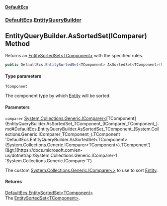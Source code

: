 #### [DefaultEcs](DefaultEcs.md 'DefaultEcs')
### [DefaultEcs](DefaultEcs.md#DefaultEcs 'DefaultEcs').[EntityQueryBuilder](EntityQueryBuilder.md 'DefaultEcs.EntityQueryBuilder')

## EntityQueryBuilder.AsSortedSet<TComponent>(IComparer<TComponent>) Method

Returns an [EntitySortedSet&lt;TComponent&gt;](EntitySortedSet_TComponent_.md 'DefaultEcs.EntitySortedSet<TComponent>') with the specified rules.

```csharp
public DefaultEcs.EntitySortedSet<TComponent> AsSortedSet<TComponent>(System.Collections.Generic.IComparer<TComponent> comparer);
```
#### Type parameters

<a name='DefaultEcs.EntityQueryBuilder.AsSortedSet_TComponent_(System.Collections.Generic.IComparer_TComponent_).TComponent'></a>

`TComponent`

The component type by which [Entity](Entity.md 'DefaultEcs.Entity') will be sorted.
#### Parameters

<a name='DefaultEcs.EntityQueryBuilder.AsSortedSet_TComponent_(System.Collections.Generic.IComparer_TComponent_).comparer'></a>

`comparer` [System.Collections.Generic.IComparer&lt;](https://docs.microsoft.com/en-us/dotnet/api/System.Collections.Generic.IComparer-1 'System.Collections.Generic.IComparer`1')[TComponent](EntityQueryBuilder.AsSortedSet_TComponent_(IComparer_TComponent_).md#DefaultEcs.EntityQueryBuilder.AsSortedSet_TComponent_(System.Collections.Generic.IComparer_TComponent_).TComponent 'DefaultEcs.EntityQueryBuilder.AsSortedSet<TComponent>(System.Collections.Generic.IComparer<TComponent>).TComponent')[&gt;](https://docs.microsoft.com/en-us/dotnet/api/System.Collections.Generic.IComparer-1 'System.Collections.Generic.IComparer`1')

The custom [System.Collections.Generic.IComparer&lt;&gt;](https://docs.microsoft.com/en-us/dotnet/api/System.Collections.Generic.IComparer-1 'System.Collections.Generic.IComparer`1') to use to sort [Entity](Entity.md 'DefaultEcs.Entity').

#### Returns
[DefaultEcs.EntitySortedSet&lt;](EntitySortedSet_TComponent_.md 'DefaultEcs.EntitySortedSet<TComponent>')[TComponent](EntityQueryBuilder.AsSortedSet_TComponent_(IComparer_TComponent_).md#DefaultEcs.EntityQueryBuilder.AsSortedSet_TComponent_(System.Collections.Generic.IComparer_TComponent_).TComponent 'DefaultEcs.EntityQueryBuilder.AsSortedSet<TComponent>(System.Collections.Generic.IComparer<TComponent>).TComponent')[&gt;](EntitySortedSet_TComponent_.md 'DefaultEcs.EntitySortedSet<TComponent>')  
The [EntitySortedSet&lt;TComponent&gt;](EntitySortedSet_TComponent_.md 'DefaultEcs.EntitySortedSet<TComponent>').